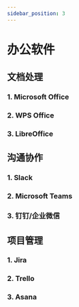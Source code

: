 ```yaml
---
sidebar_position: 3
---
```


# 办公软件

## 文档处理

### 1. Microsoft Office

### 2. WPS Office

### 3. LibreOffice

## 沟通协作

### 1. Slack

### 2. Microsoft Teams

### 3. 钉钉/企业微信

## 项目管理

### 1. Jira

### 2. Trello

### 3. Asana